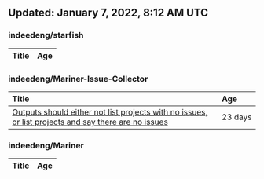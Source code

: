 ## Updated: January 7, 2022, 8:12 AM UTC


### indeedeng/starfish
|**Title**|**Age**|
|:----|:----|


### indeedeng/Mariner-Issue-Collector
|**Title**|**Age**|
|:----|:----|
|[Outputs should either not list projects with no issues, or list projects and say there are no issues](https://github.com/indeedeng/Mariner-Issue-Collector/issues/40)|23&nbsp;days|


### indeedeng/Mariner
|**Title**|**Age**|
|:----|:----|